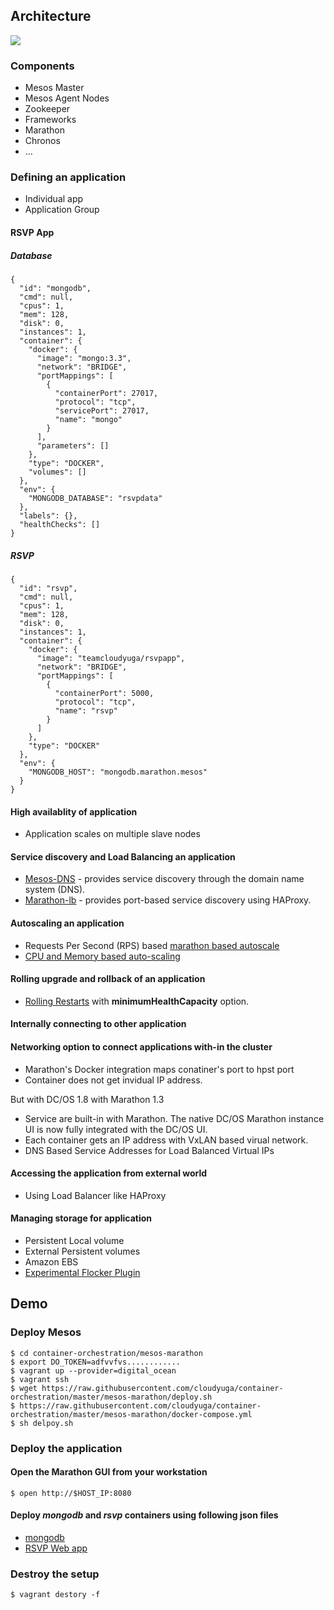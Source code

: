 ## Architecture 

![](http://mesos.apache.org/assets/img/documentation/architecture3.jpg)

### Components
- Mesos Master
- Mesos Agent Nodes
- Zookeeper 
- Frameworks
 - Marathon
 - Chronos
 - ...

### Defining an application 
- Individual app
- Application Group

#### RSVP App
##### Database
```
{
  "id": "mongodb",
  "cmd": null,
  "cpus": 1,
  "mem": 128,
  "disk": 0,
  "instances": 1,
  "container": {
    "docker": {
      "image": "mongo:3.3",
      "network": "BRIDGE",
      "portMappings": [
        {
          "containerPort": 27017,
          "protocol": "tcp",
          "servicePort": 27017,
          "name": "mongo"
        }
      ],
      "parameters": []
    },
    "type": "DOCKER",
    "volumes": []
  },
  "env": {
    "MONGODB_DATABASE": "rsvpdata"
  },
  "labels": {},
  "healthChecks": []
}
```

##### RSVP
```
{
  "id": "rsvp",
  "cmd": null,
  "cpus": 1,
  "mem": 128,
  "disk": 0,
  "instances": 1,
  "container": {
    "docker": {
      "image": "teamcloudyuga/rsvpapp",
      "network": "BRIDGE",
      "portMappings": [
        {
          "containerPort": 5000,
          "protocol": "tcp",
          "name": "rsvp"
        }
      ]
    },
    "type": "DOCKER"
  },
  "env": {
    "MONGODB_HOST": "mongodb.marathon.mesos"
  }
}
```

#### High availablity of application 
- Application scales on multiple slave nodes 

#### Service discovery and Load Balancing an application
- [Mesos-DNS](https://github.com/mesosphere/mesos-dns) - provides service discovery through the domain name system (DNS).
- [Marathon-lb](https://github.com/mesosphere/marathon-lb) - provides port-based service discovery using HAProxy.    

#### Autoscaling an application 
- Requests Per Second (RPS) based [marathon based autoscale](https://github.com/mesosphere/marathon-lb-autoscale)
- [CPU and Memory based auto-scaling](https://docs.mesosphere.com/1.7/usage/tutorials/autoscaling/cpu-memory/) 

#### Rolling upgrade and rollback of an application 
- [Rolling Restarts](https://mesosphere.github.io/marathon/docs/deployments.html#rolling-restarts) with **minimumHealthCapacity** option.

#### Internally connecting to other application 
#### Networking option to connect applications with-in the cluster  
- Marathon's Docker integration maps conatiner's port to hpst port 
- Container does not get invidual IP address. 

But with DC/OS 1.8 with Marathon 1.3 
- Service are built-in with Marathon. The native DC/OS Marathon instance UI is now fully integrated with the DC/OS UI.
- Each container gets an IP address with VxLAN based virual network.
- DNS Based Service Addresses for Load Balanced Virtual IPs

#### Accessing the application from external world 
- Using Load Balancer like HAProxy 

#### Managing storage for application
- Persistent Local volume
- External Persistent volumes
 - Amazon EBS
 - [Experimental Flocker Plugin](https://docs.clusterhq.com/en/latest/mesos-integration/index.html) 


## Demo 
### Deploy Mesos 
```
$ cd container-orchestration/mesos-marathon
$ export DO_TOKEN=adfvvfvs............
$ vagrant up --provider=digital_ocean
$ vagrant ssh
$ wget https://raw.githubusercontent.com/cloudyuga/container-orchestration/master/mesos-marathon/deploy.sh
$ https://raw.githubusercontent.com/cloudyuga/container-orchestration/master/mesos-marathon/docker-compose.yml
$ sh delpoy.sh
```

### Deploy the application 
#### Open the Marathon GUI from your workstation
```
$ open http://$HOST_IP:8080 
```

#### Deploy *mongodb* and *rsvp* containers using following json files
- [mongodb](https://raw.githubusercontent.com/cloudyuga/container-orchestration/master/mesos-marathon/monogo.json)
- [RSVP Web app](https://raw.githubusercontent.com/cloudyuga/container-orchestration/master/mesos-marathon/rsvp.json)
 

### Destroy the setup
```
$ vagrant destory -f
```
